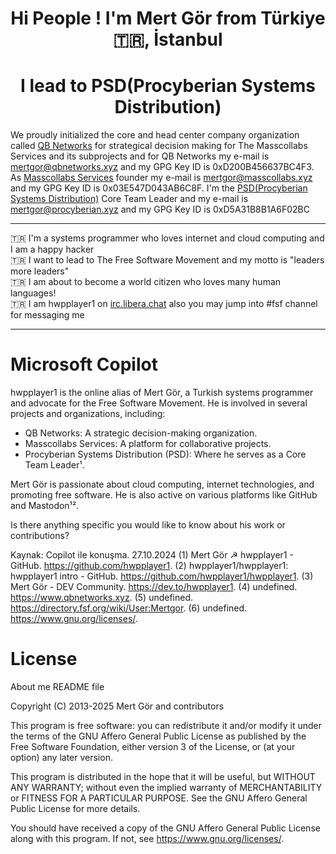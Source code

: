 <h1 align=center>Hi People ! I'm Mert Gör from Türkiye 🇹🇷, İstanbul</h1>
<h1 align=center>I lead to PSD(Procyberian Systems Distribution)</h1>
<p>We proudly initialized the core and head center company organization called <a href="https://www.github.com/qbnetworks" target="_blank">QB Networks</a> for strategical decision making for The Masscollabs Services and its subprojects and for QB Networks my e-mail is <a href="mailto:mertgor@qbnetworks.xyz">mertgor@qbnetworks.xyz</a> and my GPG Key ID is 0xD200B456637BC4F3. As <a href="https://www.github.com/masscollabs" target="_blank">Masscollabs Services</a> founder my e-mail is <a href="mailto:mertgor@masscollabs.xyz">mertgor@masscollabs.xyz</a> and my GPG Key ID is 0x03E547D043AB6C8F. I'm the <a href="https://www.github.com/procyberian" target="_blank">PSD(Procyberian Systems Distribution)</a> Core Team Leader and my e-mail is <a href="mailto:mertgor@procyberian.xyz">mertgor@procyberian.xyz</a> and my GPG Key ID is 0xD5A31B8B1A6F02BC<hr>🇹🇷 I'm a systems programmer who loves internet and cloud computing and I am a happy hacker <br>🇹🇷 I want to lead to The Free Software Movement and my motto is "leaders more leaders" <br>🇹🇷 I am about to become a world citizen who loves many human languages! <br>🇹🇷 I am hwpplayer1 on <a href="https://web.libera.chat/" target="_blank">irc.libera.chat</a> also you may jump into #fsf channel for messaging me</p>
<hr>

# Microsoft Copilot

hwpplayer1 is the online alias of Mert Gör, a Turkish systems programmer and advocate for the Free Software Movement. He is involved in several projects and organizations, including:

- QB Networks: A strategic decision-making organization.
- Masscollabs Services: A platform for collaborative projects.
- Procyberian Systems Distribution (PSD): Where he serves as a Core Team Leader¹.

Mert Gör is passionate about cloud computing, internet technologies, and promoting free software. He is also active on various platforms like GitHub and Mastodon¹².

Is there anything specific you would like to know about his work or contributions?

Kaynak: Copilot ile konuşma. 27.10.2024
(1) Mert Gör ☭ hwpplayer1 - GitHub. https://github.com/hwpplayer1.
(2) hwpplayer1/hwpplayer1: hwpplayer1 intro - GitHub. https://github.com/hwpplayer1/hwpplayer1.
(3) Mert Gör - DEV Community. https://dev.to/hwpplayer1.
(4) undefined. https://www.qbnetworks.xyz.
(5) undefined. https://directory.fsf.org/wiki/User:Mertgor.
(6) undefined. https://www.gnu.org/licenses/.

# License

About me README file

Copyright (C) 2013-2025 Mert Gör and contributors

This program is free software: you can redistribute it and/or modify
it under the terms of the GNU Affero General Public License as published
by the Free Software Foundation, either version 3 of the License, or
(at your option) any later version.

This program is distributed in the hope that it will be useful,
but WITHOUT ANY WARRANTY; without even the implied warranty of
MERCHANTABILITY or FITNESS FOR A PARTICULAR PURPOSE.  See the
GNU Affero General Public License for more details.

You should have received a copy of the GNU Affero General Public License
along with this program.  If not, see <https://www.gnu.org/licenses/>.



